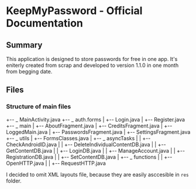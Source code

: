# KeepMyPassword - Official Documentation

## Summary

This application is designed to store passwords for free in one app.
It's eniterly created from scrap and developed to version 1.1.0 in one month from begging date.

## Files

### Structure of main files

+-- _ MainActivity.java
+-- _ auth.forms
|   +-- Login.java
|   +-- Register.java
+-- _ main
|   +-- AboutFragment.java
|   +-- CreditsFragment.java
|   +-- LoggedMain.java
|   +-- PasswordsFragment.java
|   +-- SettingsFragment.java
+-- _ utils
|   +-- FormsClasses.java
|   +-- _ asyncTasks
|   |   +-- CheckAndroidID.java
|   |   +-- DeleteIndividualContentDB.java
|   |   +-- GetContentDB.java
|   |   +-- LoginDB.java
|   |   +-- ManageAccount.java
|   |   +-- RegistrationDB.java
|   |   +-- SetContentDB.java
|   +-- _ functions
|   |   +-- OpenHTTP.java
|   |   +-- RequestHTTP.java

I decided to omit XML layouts file, because they are easily asccesible in ```res``` folder.




